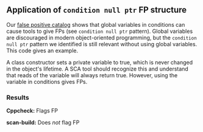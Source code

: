 ## Application of `condition null ptr` FP structure

Our [false positive catalog](https://github.iu.edu/SEDS/mangrove/wiki/FP-Catalog) shows that global variables in conditions can cause tools to give FPs (see `condition null ptr` pattern). Global variables are discouraged in modern object-oriented programming, but the `condition null ptr` pattern we identified is still relevant without using global variables. This code gives an example.

A class constructor sets a private variable to true, which is never changed in the object's lifetime. A SCA tool should recognize this and understand that reads of the variable will always return true. However, using the variable in conditions gives FPs.

### Results

**Cppcheck:** Flags FP

**scan-build:** Does *not* flag FP